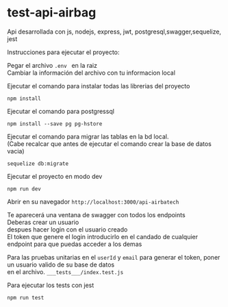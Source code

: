 # test-api-airbag

Api desarrollada con js, nodejs, express, jwt, postgresql,swagger,sequelize, jest <br>

Instrucciones para ejecutar el proyecto: <br>

Pegar el archivo ```.env ``` en la raiz <br>
Cambiar la información del archivo con tu informacion local <br>

Ejecutar el comando para instalar todas las librerias del proyecto <br>
```
npm install 
```

Ejecutar el comando para  postgressql
```
npm install --save pg pg-hstore
```

Ejecutar el comando para migrar las tablas en la bd local. <br>
(Cabe recalcar que antes de ejecutar el comando crear la base de datos vacia) <br>
```
sequelize db:migrate
```

Ejecutar el proyecto en modo dev <br>
```
npm run dev
``` 

Abrir en su navegador
```http://localhost:3000/api-airbatech```

Te aparecerá una ventana de swagger con todos los endpoints <br>
Deberas crear un usuario <br>
despues hacer login con el usuario creado <br>
El token que genere el login introducirlo en el candado de cualquier endpoint para que puedas acceder a los demas

Para las pruebas unitarias en el ```userId``` y ```email``` para generar el token, poner un usuario valido de su base de datos <br>
en el archivo. ```___tests___/index.test.js``` <br>  

Para ejecutar los tests con jest <br>
```
npm run test
``` 

